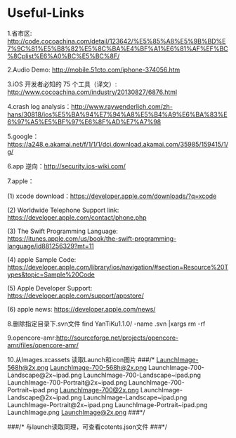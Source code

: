 Useful-Links
=============

1.省市区: http://code.cocoachina.com/detail/123642/%E5%85%A8%E5%9B%BD%E7%9C%81%E5%B8%82%E5%8C%BA%E4%BF%A1%E6%81%AF%EF%BC%8Cplist%E6%A0%BC%E5%BC%8F/

2.Audio Demo: http://mobile.51cto.com/iphone-374056.htm

3.iOS 开发者必知的 75 个工具（译文）: http://www.cocoachina.com/industry/20130827/6876.html

4.crash log analysis：http://www.raywenderlich.com/zh-hans/30818/ios%E5%BA%94%E7%94%A8%E5%B4%A9%E6%BA%83%E6%97%A5%E5%BF%97%E6%8F%AD%E7%A7%98

5.google： https://a248.e.akamai.net/f/1/1/1/dci.download.akamai.com/35985/159415/1/g/

6.app 逆向：http://security.ios-wiki.com/

7.apple：

 (1) xcode download：https://developer.apple.com/downloads/?q=xcode

 (2) Worldwide Telephone Support link: https://developer.apple.com/contact/phone.php

 (3) The Swift Programming Language: https://itunes.apple.com/us/book/the-swift-programming-language/id881256329?mt=11
 
 (4) apple Sample Code: https://developer.apple.com/library/ios/navigation/#section=Resource%20Types&topic=Sample%20Code
 
 (5) Apple Developer Support: https://developer.apple.com/support/appstore/
 
 (6) apple news: https://developer.apple.com/news/

8.删除指定目录下.svn文件 find YanTiKu1.1.0/ -name .svn |xargs rm -rf

9.opencore-amr:http://sourceforge.net/projects/opencore-amr/files/opencore-amr/

10.从Images.xcassets 读取Launch和icon图片
###/*
     LaunchImage-568h@2x.png
     LaunchImage-700-568h@2x.png
     LaunchImage-700-Landscape@2x~ipad.png
     LaunchImage-700-Landscape~ipad.png
     LaunchImage-700-Portrait@2x~ipad.png
     LaunchImage-700-Portrait~ipad.png
     LaunchImage-700@2x.png
     LaunchImage-Landscape@2x~ipad.png
     LaunchImage-Landscape~ipad.png
     LaunchImage-Portrait@2x~ipad.png
     LaunchImage-Portrait~ipad.png
     LaunchImage.png
     LaunchImage@2x.png
###*/

###/*
与launch读取同理，可查看cotents.json文件
###*/

